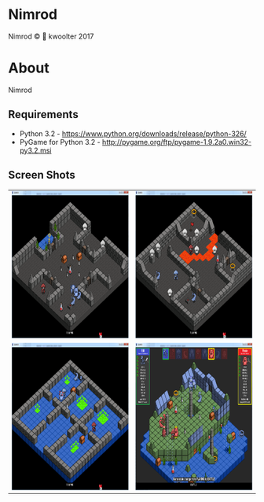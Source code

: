 # Nimrod
Nimrod :copyright: :monkey: kwoolter 2017

# About
Nimrod


## Requirements
- Python 3.2 - https://www.python.org/downloads/release/python-326/
- PyGame for Python 3.2 - http://pygame.org/ftp/pygame-1.9.2a0.win32-py3.2.msi

## Screen Shots
<table>
<tr>
<td>
<img height=300 width=370 src="https://github.com/kwoolter/Nimrod/blob/master/screenshots/Capture9.PNG" alt="game1">
</td>
<td>
<img height=300 width=370 src="https://github.com/kwoolter/Nimrod/blob/master/screenshots/Capture10.PNG" alt="game2">
</td>
</tr>
<tr>
<td>
<img height=300 width=370 src="https://github.com/kwoolter/Nimrod/blob/master/screenshots/Capture11.PNG" alt="game3">
</td>
<td>
<img height=300 width=370 src="https://github.com/kwoolter/Nimrod/blob/master/screenshots/Capture12.PNG" alt="game4">
</td>
</tr>
</table>